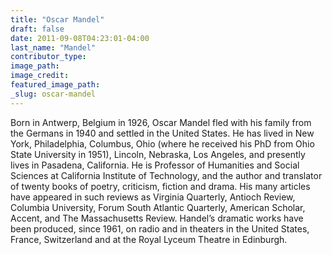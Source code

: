 ```yaml
---
title: "Oscar Mandel"
draft: false
date: 2011-09-08T04:23:01-04:00
last_name: "Mandel"
contributor_type:
image_path:
image_credit:
featured_image_path:
_slug: oscar-mandel
---
```


Born in Antwerp, Belgium in 1926, Oscar Mandel fled with his family from the Germans in 1940 and settled in the United States. He has lived in New York, Philadelphia, Columbus, Ohio (where he received his PhD from Ohio State University in 1951), Lincoln, Nebraska, Los Angeles, and presently lives in Pasadena, California. He is Professor of Humanities and Social Sciences at California Institute of Technology, and the author and translator of twenty books of poetry, criticism, fiction and drama. His many articles have appeared in such reviews as Virginia Quarterly, Antioch Review, Columbia University, Forum South Atlantic Quarterly, American Scholar, Accent, and The Massachusetts Review. Handel’s dramatic works have been produced, since 1961, on radio and in theaters in the United States, France, Switzerland and at the Royal Lyceum Theatre in Edinburgh.

